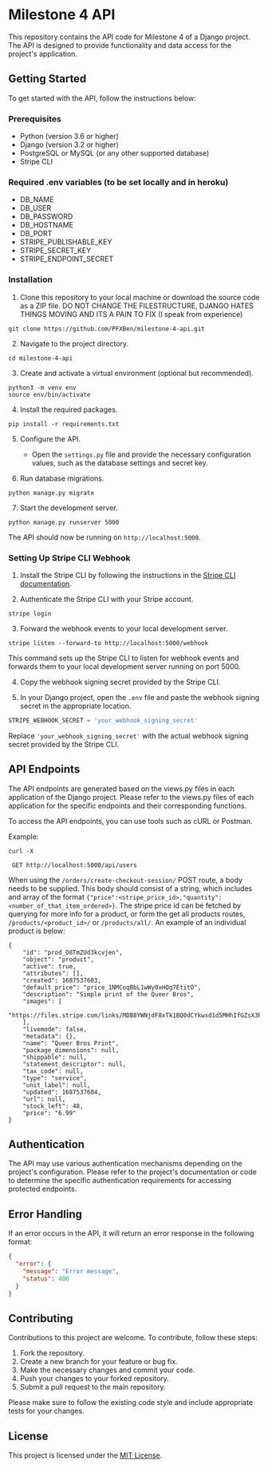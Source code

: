 # Milestone 4 API

This repository contains the API code for Milestone 4 of a Django project. The API is designed to provide functionality and data access for the project's application.

## Getting Started

To get started with the API, follow the instructions below:

### Prerequisites

- Python (version 3.6 or higher)
- Django (version 3.2 or higher)
- PostgreSQL or MySQL (or any other supported database)
- Stripe CLI

### Required .env variables (to be set locally and in heroku)
- DB_NAME
- DB_USER
- DB_PASSWORD
- DB_HOSTNAME
- DB_PORT
- STRIPE_PUBLISHABLE_KEY
- STRIPE_SECRET_KEY
- STRIPE_ENDPOINT_SECRET

### Installation

1. Clone this repository to your local machine or download the source code as a ZIP file. DO NOT CHANGE THE FILESTRUCTURE, DJANGO HATES THINGS MOVING AND ITS A PAIN TO FIX (I speak from experience)

```shell
git clone https://github.com/PFXBen/milestone-4-api.git
```

2. Navigate to the project directory.

```shell
cd milestone-4-api
```

3. Create and activate a virtual environment (optional but recommended).

```shell
python3 -m venv env
source env/bin/activate
```

4. Install the required packages.

```shell
pip install -r requirements.txt
```

5. Configure the API.

   - Open the `settings.py` file and provide the necessary configuration values, such as the database settings and secret key.

6. Run database migrations.

```shell
python manage.py migrate
```

7. Start the development server.

```shell
python manage.py runserver 5000
```

The API should now be running on `http://localhost:5000`.

### Setting Up Stripe CLI Webhook

1. Install the Stripe CLI by following the instructions in the [Stripe CLI documentation](https://stripe.com/docs/stripe-cli).

2. Authenticate the Stripe CLI with your Stripe account.

```shell
stripe login
```

3. Forward the webhook events to your local development server.

```shell
stripe listen --forward-to http://localhost:5000/webhook
```

This command sets up the Stripe CLI to listen for webhook events and forwards them to your local development server running on port 5000.

4. Copy the webhook signing secret provided by the Stripe CLI.

5. In your Django project, open the `.env` file and paste the webhook signing secret in the appropriate location.

```python
STRIPE_WEBHOOK_SECRET = 'your_webhook_signing_secret'
```

Replace `'your_webhook_signing_secret'` with the actual webhook signing secret provided by the Stripe CLI.



## API Endpoints

The API endpoints are generated based on the views.py files in each application of the Django project. Please refer to the views.py files of each application for the specific endpoints and their corresponding functions.

To access the API endpoints, you can use tools such as cURL or Postman.

Example:

```shell
curl -X

 GET http://localhost:5000/api/users
```

When using the ```/orders/create-checkout-session/``` POST route, a body needs to be supplied. This body should consist of a string, which includes and array of the format ```{"price":<stripe_price_id>,"quantity":<number_of_that_item_ordered>}```. The stripe price id can be fetched by querying for more info for a product, or form the get all products routes, ```/products/<product_id>/``` or ```/products/all/```.
An example of an individual product is below:
```
{
    "id": "prod_O8TmZUd3kcvjen",
    "object": "product",
    "active": true,
    "attributes": [],
    "created": 1687537603,
    "default_price": "price_1NMCoqBbL1wWy0xHQg7EtitO",
    "description": "Simple print of the Queer Bros",
    "images": [
        "https://files.stripe.com/links/MDB8YWNjdF8xTk1BQ0dCYkwxd1d5MHhIfGZsX3Rlc3RfTEUwdHNKNjJGakhNeHhIMHo3QlJVNnVt00bXvMk2MV"
    ],
    "livemode": false,
    "metadata": {},
    "name": "Queer Bros Print",
    "package_dimensions": null,
    "shippable": null,
    "statement_descriptor": null,
    "tax_code": null,
    "type": "service",
    "unit_label": null,
    "updated": 1687537604,
    "url": null,
    "stock_left": 48,
    "price": "6.99"
}
```

## Authentication

The API may use various authentication mechanisms depending on the project's configuration. Please refer to the project's documentation or code to determine the specific authentication requirements for accessing protected endpoints.

## Error Handling

If an error occurs in the API, it will return an error response in the following format:

```json
{
  "error": {
    "message": "Error message",
    "status": 400
  }
}
```

## Contributing

Contributions to this project are welcome. To contribute, follow these steps:

1. Fork the repository.
2. Create a new branch for your feature or bug fix.
3. Make the necessary changes and commit your code.
4. Push your changes to your forked repository.
5. Submit a pull request to the main repository.

Please make sure to follow the existing code style and include appropriate tests for your changes.

## License

This project is licensed under the [MIT License](LICENSE).
